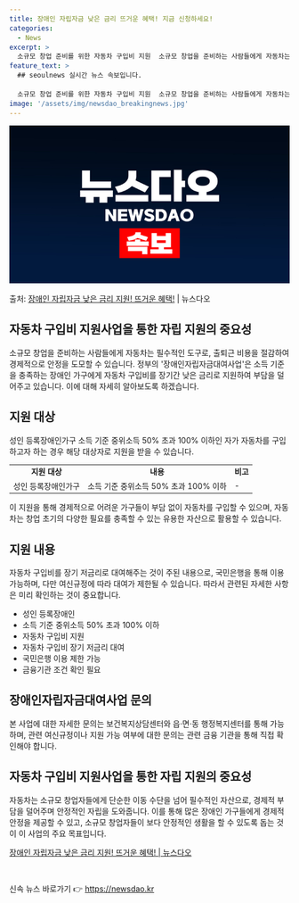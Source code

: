 ```yaml
---
title: 장애인 자립자금 낮은 금리 뜨거운 혜택! 지금 신청하세요!
categories:
  - News
excerpt: >
  소규모 창업 준비를 위한 자동차 구입비 지원  소규모 창업을 준비하는 사람들에게 자동차는 필수적인 도구입니다…
feature_text: >
  ## seoulnews 실시간 뉴스 속보입니다.

  소규모 창업 준비를 위한 자동차 구입비 지원  소규모 창업을 준비하는 사람들에게 자동차는 필수적인 도구입니다…
image: '/assets/img/newsdao_breakingnews.jpg'
---
```


![뉴스다오 속보](/assets/img/newsdao_breakingnews.jpg)

<p>출처: <a href="https://newsdao.kr/4624" rel="dofollow">장애인 자립자금 낮은 금리 지원! 뜨거운 혜택!</a> | 뉴스다오</p>

<h2 data-ke-size="size26">자동차 구입비 지원사업을 통한 자립 지원의 중요성</h2>
<p data-ke-size="size16">소규모 창업을 준비하는 사람들에게 자동차는 필수적인 도구로, 출퇴근 비용을 절감하여 경제적으로 안정을 도모할 수 있습니다. 정부의 '장애인자립자금대여사업'은 소득 기준을 충족하는 장애인 가구에게 자동차 구입비를 장기간 낮은 금리로 지원하여 부담을 덜어주고 있습니다. 이에 대해 자세히 알아보도록 하겠습니다.</p>

<h2 data-ke-size="size24">지원 대상</h2>
<p data-ke-size="size16">성인 등록장애인가구 소득 기준 중위소득 50% 초과 100% 이하인 자가 자동차를 구입하고자 하는 경우 해당 대상자로 지원을 받을 수 있습니다.</p>
<table>
	<tr>
		<td style="text-align: center; height: 17px;"><b>지원 대상</b></td>
		<td style="text-align: center; height: 17px;"><b>내용</b></td>
		<td style="text-align: center; height: 17px;"><b>비고</b></td>
	</tr>
	<tr>
		<td style="height: 17px;">성인 등록장애인가구</td>
		<td style="height: 17px;">소득 기준 중위소득 50% 초과 100% 이하</td>
		<td style="height: 17px;">-</td>
	</tr>
</table>

<p data-ke-size="size16">이 지원을 통해 경제적으로 어려운 가구들이 부담 없이 자동차를 구입할 수 있으며, 자동차는 창업 초기의 다양한 필요를 충족할 수 있는 유용한 자산으로 활용할 수 있습니다.</p>

<h2 data-ke-size="size24">지원 내용</h2>
<p data-ke-size="size16">자동차 구입비를 장기 저금리로 대여해주는 것이 주된 내용으로, 국민은행을 통해 이용 가능하며, 다만 여신규정에 따라 대여가 제한될 수 있습니다. 따라서 관련된 자세한 사항은 미리 확인하는 것이 중요합니다.</p>
<ul>
	<li>성인 등록장애인</li>
	<li>소득 기준 중위소득 50% 초과 100% 이하</li>
	<li>자동차 구입비 지원</li>
	<li>자동차 구입비 장기 저금리 대여</li>
	<li>국민은행 이용 제한 가능</li>
	<li>금융기관 조건 확인 필요</li>
</ul>

<h2 data-ke-size="size24">장애인자립자금대여사업 문의</h2>
<p data-ke-size="size16">본 사업에 대한 자세한 문의는 보건복지상담센터와 읍·면·동 행정복지센터를 통해 가능하며, 관련 여신규정이나 지원 가능 여부에 대한 문의는 관련 금융 기관을 통해 직접 확인해야 합니다.</p>

<h2 data-ke-size="size24">자동차 구입비 지원사업을 통한 자립 지원의 중요성</h2>
<p data-ke-size="size16">자동차는 소규모 창업자들에게 단순한 이동 수단을 넘어 필수적인 자산으로, 경제적 부담을 덜어주며 안정적인 자립을 도와줍니다. 이를 통해 많은 장애인 가구들에게 경제적 안정을 제공할 수 있고, 소규모 창업자들이 보다 안정적인 생활을 할 수 있도록 돕는 것이 이 사업의 주요 목표입니다.</p>

<p data-ke-size="size16"><a href="https://newsdao.kr/4624">장애인 자립자금 낮은 금리 지원! 뜨거운 혜택! | 뉴스다오</a></p>
<p data-ke-size="size16">&nbsp;</p> 

신속 뉴스 바로가기 👉 <a href="https://newsdao.kr" rel="dofollow">https://newsdao.kr</a>


